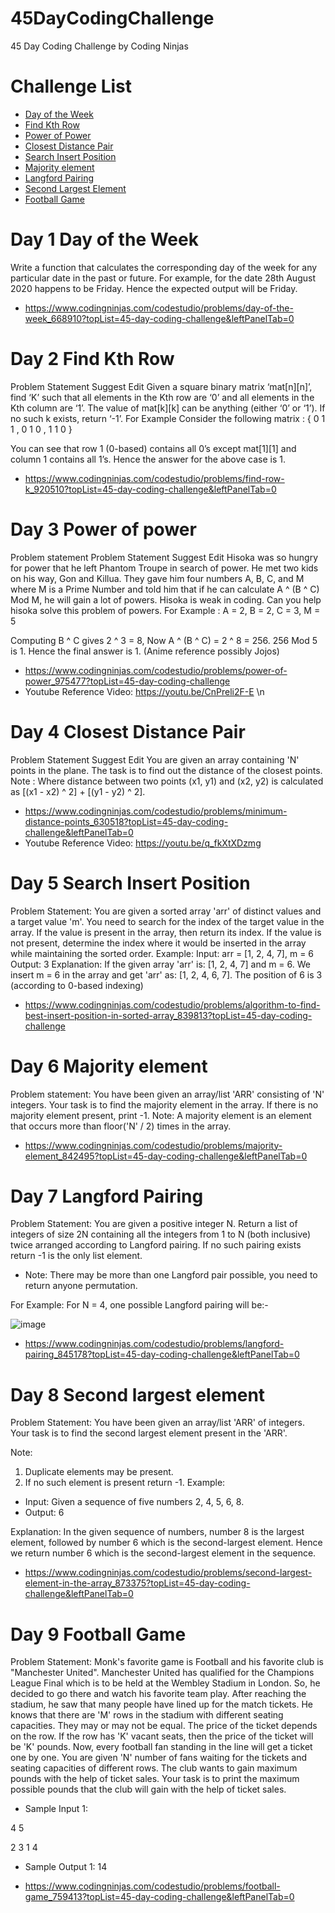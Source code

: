 # 45DayCodingChallenge
45 Day Coding Challenge by Coding Ninjas

# Challenge List
- [Day of the Week](#day-1-day-of-the-week) 
- [Find Kth Row](#day-2-find-kth-row)
- [Power of Power](#day-3-power-of-power)
- [Closest Distance Pair](#day-4-closest-distance-pair)
- [Search Insert Position](#day-5-search-insert-position)
- [Majority element](#day-6--majority-element)
- [Langford Pairing](#day-7-langford-pairing)
- [Second Largest Element](#day-8-second-largest-element)
- [Football Game](#day-9-football-game)
<!-- end of the list -->

# Day 1 Day of the Week
<p> Write a function that calculates the corresponding day of the week for any particular date in the past or future.
For example, for the date 28th August 2020 happens to be Friday. Hence the expected output will be Friday.
  
- https://www.codingninjas.com/codestudio/problems/day-of-the-week_668910?topList=45-day-coding-challenge&leftPanelTab=0
<!-- end of the list -->
</p>

# Day 2 Find Kth Row
<p> Problem Statement
Suggest Edit
Given a square binary matrix ‘mat[n][n]’, find ‘K’ such that all elements in the Kth row are ‘0’ and all elements in the Kth column are ‘1’. The value of mat[k][k] can be anything (either ‘0’ or ‘1’). If no such k exists, return ‘-1’.
For Example
Consider the following matrix :
{ 0 1 1 
, 0 1 0 
, 1 1 0 }

You can see that row 1 (0-based) contains all 0’s except mat[1][1] and column 1 contains all 1’s. Hence the answer for the above case is 1.
- https://www.codingninjas.com/codestudio/problems/find-row-k_920510?topList=45-day-coding-challenge&leftPanelTab=0
<!-- end of the list -->
</p>

# Day 3 Power of power
<p> Problem statement
  Problem Statement
Suggest Edit
Hisoka was so hungry for power that he left Phantom Troupe in search of power. He met two kids on his way, Gon and Killua. They gave him four numbers A, B, C, and M where M is a Prime Number and told him that if he can calculate A ^ (B ^ C) Mod M, he will gain a lot of powers. Hisoka is weak in coding. Can you help hisoka solve this problem of powers.
For Example :
A = 2, B = 2, C = 3, M = 5

Computing B ^ C gives 2 ^ 3 = 8, Now A ^ (B ^ C) = 2 ^ 8 = 256.  256 Mod 5 is 1. Hence the final answer is 1.
(Anime reference possibly Jojos)
- https://www.codingninjas.com/codestudio/problems/power-of-power_975477?topList=45-day-coding-challenge
- Youtube Reference Video: https://youtu.be/CnPreli2F-E \n
<!-- end of the list -->
</p>

# Day 4 Closest Distance Pair

<p> Problem Statement
Suggest Edit
You are given an array containing 'N' points in the plane. The task is to find out the distance of the closest points.
Note :
Where distance between two points (x1, y1) and (x2, y2) is calculated as [(x1 - x2) ^ 2] + [(y1 - y2) ^ 2].
  
- https://www.codingninjas.com/codestudio/problems/minimum-distance-points_630518?topList=45-day-coding-challenge&leftPanelTab=0
- Youtube Reference Video: https://youtu.be/q_fkXtXDzmg
<!-- end of the list -->
</p>

# Day 5 Search Insert Position

<p>
Problem Statement:
You are given a sorted array 'arr' of distinct values and a target value 'm'. You need to search for the index of the target value in the array.
If the value is present in the array, then return its index.
If the value is not present, determine the index where it would be inserted in the array while maintaining the sorted order.
Example:
  Input:  arr = [1, 2, 4, 7],  m = 6 
  Output: 3
Explanation: If the given array 'arr' is: [1, 2, 4, 7] and m = 6. We insert m = 6 in the array and get 'arr' as: [1, 2, 4, 6, 7]. The position of 6 is 3 (according to 0-based indexing)

- https://www.codingninjas.com/codestudio/problems/algorithm-to-find-best-insert-position-in-sorted-array_839813?topList=45-day-coding-challenge

</p>

# Day 6  Majority element
<p> Problem statement:
You have been given an array/list 'ARR' consisting of 'N' integers. Your task is to find the majority element in the array. If there is no majority element present, print -1.
Note:
A majority element is an element that occurs more than floor('N' / 2) times in the array.

- https://www.codingninjas.com/codestudio/problems/majority-element_842495?topList=45-day-coding-challenge&leftPanelTab=0
  <!-- end of the list -->
</p>

# Day 7 Langford Pairing
<p>
Problem Statement:
You are given a positive integer N. Return a list of integers of size 2N containing all the integers from 1 to N (both inclusive) twice arranged according to Langford pairing. If no such pairing exists return -1 is the only list element.

- Note:
There may be more than one Langford pair possible, you need to return anyone permutation.

For Example:
For N = 4, one possible Langford pairing will be:-
  
![image]( https://upload.wikimedia.org/wikipedia/commons/thumb/d/db/Langford_pairing.svg/1920px-Langford_pairing.svg.png )
  
- https://www.codingninjas.com/codestudio/problems/langford-pairing_845178?topList=45-day-coding-challenge&leftPanelTab=0
</p>

# Day 8 Second largest element
<p> Problem Statement:
You have been given an array/list 'ARR' of integers. Your task is to find the second largest element present in the 'ARR'.

Note:
  1. Duplicate elements may be present.
  2. If no such element is present return -1.
Example:
- Input: Given a sequence of five numbers 2, 4, 5, 6, 8.
- Output:  6

Explanation:
In the given sequence of numbers, number 8 is the largest element, followed by number 6 which is the second-largest element. Hence we return number 6 which is the second-largest element in the sequence.

  - https://www.codingninjas.com/codestudio/problems/second-largest-element-in-the-array_873375?topList=45-day-coding-challenge&leftPanelTab=0
</p>

# Day 9 Football Game
<p> Problem Statement:
Monk's favorite game is Football and his favorite club is "Manchester United". Manchester United has qualified for the Champions League Final which is to be held at the Wembley Stadium in London. So, he decided to go there and watch his favorite team play. After reaching the stadium, he saw that many people have lined up for the match tickets. He knows that there are 'M' rows in the stadium with different seating capacities. They may or may not be equal. The price of the ticket depends on the row. If the row has 'K' vacant seats, then the price of the ticket will be 'K' pounds. Now, every football fan standing in the line will get a ticket one by one.
You are given 'N' number of fans waiting for the tickets and seating capacities of different rows. The club wants to gain maximum pounds with the help of ticket sales.
Your task is to print the maximum possible pounds that the club will gain with the help of ticket sales.

- Sample Input 1:
  
4 5 
 
2 3 1 4 
  
- Sample Output 1: 14

- https://www.codingninjas.com/codestudio/problems/football-game_759413?topList=45-day-coding-challenge&leftPanelTab=0
</p>
